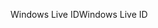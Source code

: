 <span data-ttu-id="9edce-101">Windows Live ID</span><span class="sxs-lookup"><span data-stu-id="9edce-101">Windows Live ID</span></span>